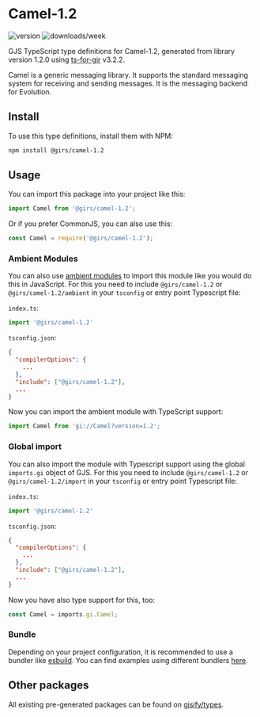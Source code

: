 
# Camel-1.2

![version](https://img.shields.io/npm/v/@girs/camel-1.2)
![downloads/week](https://img.shields.io/npm/dw/@girs/camel-1.2)


GJS TypeScript type definitions for Camel-1.2, generated from library version 1.2.0 using [ts-for-gir](https://github.com/gjsify/ts-for-gir) v3.2.2.

Camel is a generic messaging library. It supports the standard messaging system for receiving and sending messages. It is the messaging backend for Evolution.

## Install

To use this type definitions, install them with NPM:
```bash
npm install @girs/camel-1.2
```

## Usage

You can import this package into your project like this:
```ts
import Camel from '@girs/camel-1.2';
```

Or if you prefer CommonJS, you can also use this:
```ts
const Camel = require('@girs/camel-1.2');
```

### Ambient Modules

You can also use [ambient modules](https://github.com/gjsify/ts-for-gir/tree/main/packages/cli#ambient-modules) to import this module like you would do this in JavaScript.
For this you need to include `@girs/camel-1.2` or `@girs/camel-1.2/ambient` in your `tsconfig` or entry point Typescript file:

`index.ts`:
```ts
import '@girs/camel-1.2'
```

`tsconfig.json`:
```json
{
  "compilerOptions": {
    ...
  },
  "include": ["@girs/camel-1.2"],
  ...
}
```

Now you can import the ambient module with TypeScript support: 

```ts
import Camel from 'gi://Camel?version=1.2';
```

### Global import

You can also import the module with Typescript support using the global `imports.gi` object of GJS.
For this you need to include `@girs/camel-1.2` or `@girs/camel-1.2/import` in your `tsconfig` or entry point Typescript file:

`index.ts`:
```ts
import '@girs/camel-1.2'
```

`tsconfig.json`:
```json
{
  "compilerOptions": {
    ...
  },
  "include": ["@girs/camel-1.2"],
  ...
}
```

Now you have also type support for this, too:

```ts
const Camel = imports.gi.Camel;
```

### Bundle

Depending on your project configuration, it is recommended to use a bundler like [esbuild](https://esbuild.github.io/). You can find examples using different bundlers [here](https://github.com/gjsify/ts-for-gir/tree/main/examples).

## Other packages

All existing pre-generated packages can be found on [gjsify/types](https://github.com/gjsify/types).

